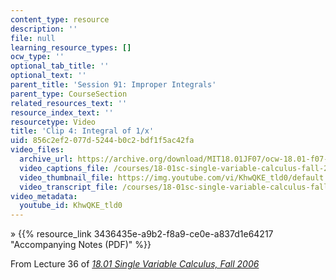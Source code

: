 ```yaml
---
content_type: resource
description: ''
file: null
learning_resource_types: []
ocw_type: ''
optional_tab_title: ''
optional_text: ''
parent_title: 'Session 91: Improper Integrals'
parent_type: CourseSection
related_resources_text: ''
resource_index_text: ''
resourcetype: Video
title: 'Clip 4: Integral of 1/x'
uid: 856c2ef2-077d-5244-b0c2-bdf1f5ac42fa
video_files:
  archive_url: https://archive.org/download/MIT18.01JF07/ocw-18.01-f07-lec36_300k.mp4
  video_captions_file: /courses/18-01sc-single-variable-calculus-fall-2010/8022c1eff71451a0992b7ab88d27a63a_KhwQKE_tld0.vtt
  video_thumbnail_file: https://img.youtube.com/vi/KhwQKE_tld0/default.jpg
  video_transcript_file: /courses/18-01sc-single-variable-calculus-fall-2010/0aa1b57b2fdc346bd96fb28ad7c49ad7_KhwQKE_tld0.pdf
video_metadata:
  youtube_id: KhwQKE_tld0
---
```


» {{% resource_link 3436435e-a9b2-f8a9-ce0e-a837d1e64217 "Accompanying Notes (PDF)" %}}

From Lecture 36 of [_18.01 Single Variable Calculus, Fall 2006_](/courses/18-01-single-variable-calculus-fall-2006/pages/video-lectures)